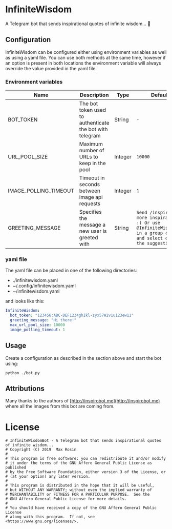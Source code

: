 # InfiniteWisdom
A Telegram bot that sends inspirational quotes of infinite wisdom... 🥠

## Configuration

InfiniteWisdom can be configured either using environment variables
as well as using a yaml file. You can use both methods at the same time, 
however if an option is present in both locations the environment variable
will always override the value provided in the yaml file. 

### Environment variables

| Name                        | Description                              | Type     | Default                                |
|-----------------------------|------------------------------------------|----------|----------------------------------------|
| BOT_TOKEN                   | The bot token used to authenticate the bot with telegram | String | `-` |
| URL_POOL_SIZE               | Maximum number of URLs to keep in the pool | Integer | `10000` |
| IMAGE_POLLING_TIMEOUT       | Timeout in seconds between image api requests | Integer | `1` |
| GREETING_MESSAGE           | Specifies the message a new user is greeted with | String| `Send /inspire for more inspiration :) Or use @InfiniteWisdomBot in a group chat and select one of the suggestions.` |

### yaml file

The yaml file can be placed in one of the following directories:

- ./infinitewisdom.yaml
- ~/.config/infinitewisdom.yaml
- ~/infinitewisdom.yaml

and looks like this:

```yaml
InfiniteWisdom:
  bot_token: "123456:ABC-DEF1234ghIkl-zyx57W2v1u123ew11"
  greeting_message: "Hi there!"
  max_url_pool_size: 10000
  image_polling_timeout: 1
```

## Usage

Create a configuration as described in the section above and start 
the bot using:

```shell
python ./bot.py
```

## Attributions
Many thanks to the authors of [http://inspirobot.me](http://inspirobot.me)
where all the images from this bot are coming from.

# License

```text
# InfiniteWisdomBot - A Telegram bot that sends inspirational quotes of infinite wisdom...
# Copyright (C) 2019  Max Rosin
#
# This program is free software: you can redistribute it and/or modify
# it under the terms of the GNU Affero General Public License as published
# by the Free Software Foundation, either version 3 of the License, or
# (at your option) any later version.
#
# This program is distributed in the hope that it will be useful,
# but WITHOUT ANY WARRANTY; without even the implied warranty of
# MERCHANTABILITY or FITNESS FOR A PARTICULAR PURPOSE.  See the
# GNU Affero General Public License for more details.
#
# You should have received a copy of the GNU Affero General Public License
# along with this program.  If not, see <https://www.gnu.org/licenses/>.
```